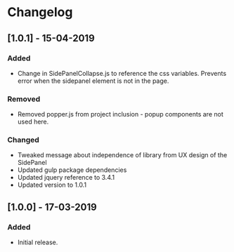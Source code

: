 # Changelog

## [1.0.1] - 15-04-2019
### Added
* Change in SidePanelCollapse.js to reference the css variables. Prevents error when the sidepanel element is not in the page.

### Removed
* Removed popper.js from project inclusion - popup components are not used here.

### Changed
* Tweaked message about independence of library from UX design of the SidePanel
* Updated gulp package dependencies
* Updated jquery reference to 3.4.1
* Updated version to 1.0.1


## [1.0.0] - 17-03-2019
### Added
* Initial release.
